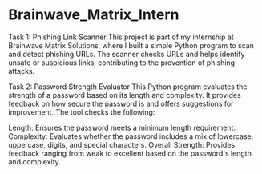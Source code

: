 # Brainwave_Matrix_Intern
Task 1: Phishing Link Scanner
This project is part of my internship at Brainwave Matrix Solutions, where I built a simple Python program to scan and detect phishing URLs. The scanner checks URLs and helps identify unsafe or suspicious links, contributing to the prevention of phishing attacks.

Task 2: Password Strength Evaluator
This Python program evaluates the strength of a password based on its length and complexity. It provides feedback on how secure the password is and offers suggestions for improvement. The tool checks the following:

Length: Ensures the password meets a minimum length requirement.
Complexity: Evaluates whether the password includes a mix of lowercase, uppercase, digits, and special characters.
Overall Strength: Provides feedback ranging from weak to excellent based on the password's length and complexity.
